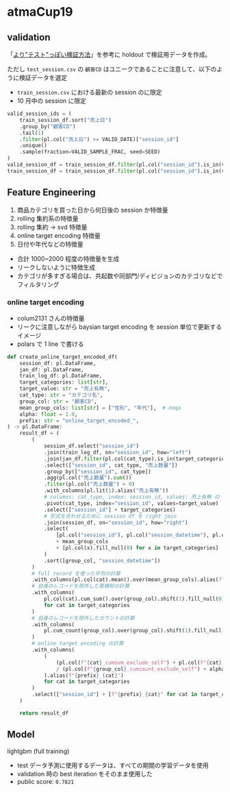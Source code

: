 # atmaCup19

## validation

「[より"テスト"っぽい検証方法](https://www.guruguru.science/competitions/26/discussions/d4ddc671-1c92-4d9d-9e21-41ffff7df100/)」を参考に holdout で検証用データを作成。

ただし `test_session.csv` の `顧客CD` はユニークであることに注意して、以下のように検証データを選定

- `train_session.csv` における最新の session のに限定
- 10 月中の session に限定

```python
valid_session_ids = (
    train_session_df.sort("売上日")
    .group_by("顧客CD")
    .tail(1)
    .filter(pl.col("売上日") >= VALID_DATE)["session_id"]
    .unique()
    .sample(fraction=VALID_SAMPLE_FRAC, seed=SEED)
)
valid_session_df = train_session_df.filter(pl.col("session_id").is_in(valid_session_ids))
train_session_df = train_session_df.filter(pl.col("session_id").is_in(valid_session_ids).not_())
```

## Feature Engineering

1. 商品カテゴリを買った日から何日後の session か特徴量
2. rolling 集約系の特徴量
3. rolling 集約 -> svd 特徴量
4. online target encoding 特徴量
5. 日付や年代などの特徴量

- 合計 1000~2000 程度の特徴量を生成
- リークしないように特徴生成
- カテゴリが多すぎる場合は、共起数や同部門/ディビジョンのカテゴリなどでフィルタリング

### online target encoding

- colum2131 さんの特徴量
- リークに注意しながら baysian target encoding を session 単位で更新するイメージ
- polars で 1 line で書ける

```python
def create_online_target_encoded_df(
    session_df: pl.DataFrame,
    jan_df: pl.DataFrame,
    train_log_df: pl.DataFrame,
    target_categories: list[str],
    target_value: str = "売上有無",
    cat_type: str = "カテゴリ名",
    group_col: str = "顧客CD",
    mean_group_cols: list[str] = ["性別", "年代"],  # noqa
    alpha: float = 1.0,
    prefix: str = "online_target_encoded_",
) -> pl.DataFrame:
    result_df = (
        (
            session_df.select("session_id")
            .join(train_log_df, on="session_id", how="left")
            .join(jan_df.filter(pl.col(cat_type).is_in(target_categories)), on="JAN", how="left")
            .select(["session_id", cat_type, "売上数量"])
            .group_by(["session_id", cat_type])
            .agg(pl.col("売上数量").sum())
            .filter(pl.col("売上数量") > 0)
            .with_columns(pl.lit(1).alias("売上有無"))
            # columns: cat_type, index: session_id, values: 売上有無 の cross tab
            .pivot(cat_type, index="session_id", values=target_value)
            .select(["session_id"] + target_categories)
            # 形式を合わせるために session df を right join
            .join(session_df, on="session_id", how="right")
            .select(
                [pl.col("session_id"), pl.col("session_datetime"), pl.col(group_col)]
                + mean_group_cols
                + [pl.col(x).fill_null(0) for x in target_categories]
            )
            .sort([group_col, "session_datetime"])
        )
        # full record を使った平均の計算
        .with_columns(pl.col(cat).mean().over(mean_group_cols).alias(f"{cat}_mean") for cat in target_categories)
        # 自身のレコードを除外した累積和の計算
        .with_columns(
            pl.col(cat).cum_sum().over(group_col).shift(1).fill_null(0).alias(f"{cat}_cumsum_exclude_self")
            for cat in target_categories
        )
        # 自身のレコードを除外したカウントの計算
        .with_columns(
            pl.cum_count(group_col).over(group_col).shift(1).fill_null(0).alias(f"{group_col}_cumcount_exclude_self")
        )
        # online target encoding の計算
        .with_columns(
            (
                (pl.col(f"{cat}_cumsum_exclude_self") + pl.col(f"{cat}_mean") * alpha)
                / (pl.col(f"{group_col}_cumcount_exclude_self") + alpha)
            ).alias(f"{prefix}_{cat}")
            for cat in target_categories
        )
        .select(["session_id"] + [f"{prefix}_{cat}" for cat in target_categories])
    )

    return result_df
```

## Model

lightgbm (full training)

- test データ予測に使用するデータは、すべての期間の学習データを使用
- validation 時の best iteration をそのまま使用した
- public score: `0.7821`
